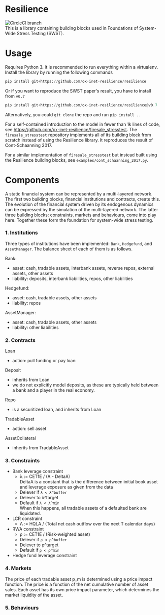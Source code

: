 # Resilience

[![CircleCI branch](https://img.shields.io/circleci/project/github/ox-inet-resilience/resilience/master.svg)](https://circleci.com/gh/ox-inet-resilience/resilience)  
This is a library containing building blocks used in Foundations of System-Wide Stress Testing (SWST).

# Usage

Requires Python 3. It is recommended to run everything within a virtualenv.
Install the library by running the following commands
```python
pip install git+https://github.com/ox-inet-resilience/resilience
```

Or if you want to reproduce the SWST paper's result, you have to install from `v0.7`
```python
pip install git+https://github.com/ox-inet-resilience/resilience@v0.7
```

Alternatively, you could `git clone` the repo and run `pip install .`.

For a self-contained introduction to the model in fewer than 1k lines of code, see https://github.com/ox-inet-resilience/firesale_stresstest.
The `firesale_stresstest` repository implements all of its building block from scratch instead of using the Resilience library.
It reproduces the result of Cont-Schaanning 2017.

For a similar implementation of `firesale_stresstest` but instead built using the Resilience building blocks, see `examples/cont_schaanning_2017.py`.

# Components

A static financial system can be represented by a multi-layered network.
The first two building blocks, financial institutions and contracts, create this.
The evolution of the financial system driven by its endogenous dynamics can be expressed by the simulation of the multi-layered network.
The latter three building blocks: constraints, markets and behaviours, come into play here.
Together these form the foundation for system-wide stress testing.

### 1. Institutions

Three types of institutions have been implemented: `Bank`, `Hedgefund`, and `AssetManager`.
The balance sheet of each of them is as follows.

Bank:
- asset: cash, tradable assets, interbank assets, reverse repos, external assets, other assets
- liability: deposits, interbank liabilities, repos, other liabilities

Hedgefund:
- asset: cash, tradable assets, other assets
- liability: repos

AssetManager:
- asset: cash, tradable assets, other assets
- liability: other liabilities

### 2. Contracts

Loan
- action: pull funding or pay loan

Deposit
- inherits from Loan
- we do not explicitly model deposits, as these are typically held between a bank and a player in the real economy.

Repo
- is a securitized loan, and inherits from Loan

TradableAsset
- action: sell asset

AssetCollateral
- inherits from TradableAsset

### 3. Constraints

- Bank leverage constraint
  - λ := CET1E / (A - DeltaA)  
    DeltaA is a constant that is the difference between initial book asset and leverage exposure as given from the data
  - Delever if `λ < λ^buffer`
  - Delever to λ^target
  - Default if `λ < λ^min`  
    When this happens, all tradable assets of a defaulted bank are liquidated.
- LCR constraint
  - Λ := HQLA / (Total net cash outflow over the next T calendar days)
- RWA constraint
  - ρ := CET1E / (Risk-weighted asset)
  - Delever if `ρ < ρ^buffer`
  - Delever to ρ^target
  - Default if `ρ < ρ^min`
- Hedge fund leverage constraint

### 4. Markets

The price of each tradable asset p_m is determined using a price impact function.
The price is a function of the net cumulative number of asset sales.
Each asset has its own price impact parameter, which determines the market liquidity of the asset.

### 5. Behaviours

